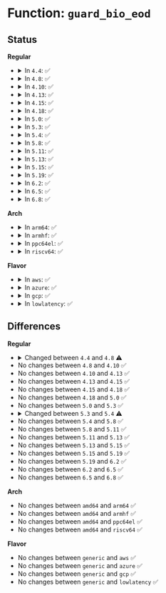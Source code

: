 # Function: <code>guard_bio_eod</code>

## Status
<b>Regular</b>
<ul>
<li>
<details>
<summary>In <code>4.4</code>: ✅</summary>

```c
void guard_bio_eod(int rw, struct bio *bio);
```

**Collision:** Unique Global

**Inline:** No

**Transformation:** False

**Instances:**

```
In fs/buffer.c (ffffffff812448f0)
Location: fs/buffer.c:2963
Inline: False
Direct callers:
  - fs/buffer.c:submit_bh_wbc
  - fs/mpage.c:mpage_writepages
  - fs/mpage.c:__mpage_writepage
  - fs/mpage.c:__mpage_writepage
  - fs/mpage.c:__mpage_writepage
  - fs/mpage.c:__mpage_writepage
  - fs/mpage.c:mpage_writepage
  - fs/mpage.c:do_mpage_readpage
  - fs/mpage.c:do_mpage_readpage
  - fs/mpage.c:do_mpage_readpage
  - fs/mpage.c:do_mpage_readpage
  - fs/mpage.c:mpage_readpages
  - fs/mpage.c:mpage_readpage
```
**Symbols:**

```
ffffffff812448f0-ffffffff812449d8: guard_bio_eod (STB_GLOBAL)
```
</details>
</li>
<li>
<details>
<summary>In <code>4.8</code>: ✅</summary>

```c
void guard_bio_eod(int op, struct bio *bio);
```

**Collision:** Unique Global

**Inline:** No

**Transformation:** False

**Instances:**

```
In fs/buffer.c (ffffffff8126ce40)
Location: fs/buffer.c:3019
Inline: False
Direct callers:
  - fs/buffer.c:submit_bh_wbc
  - fs/mpage.c:mpage_bio_submit
```
**Symbols:**

```
ffffffff8126ce40-ffffffff8126cf20: guard_bio_eod (STB_GLOBAL)
```
</details>
</li>
<li>
<details>
<summary>In <code>4.10</code>: ✅</summary>

```c
void guard_bio_eod(int op, struct bio *bio);
```

**Collision:** Unique Global

**Inline:** No

**Transformation:** False

**Instances:**

```
In fs/buffer.c (ffffffff812800d0)
Location: fs/buffer.c:3060
Inline: False
Direct callers:
  - fs/buffer.c:submit_bh_wbc
  - fs/mpage.c:mpage_writepage
  - fs/mpage.c:mpage_writepages
  - fs/mpage.c:__mpage_writepage
  - fs/mpage.c:__mpage_writepage
  - fs/mpage.c:__mpage_writepage
  - fs/mpage.c:__mpage_writepage
  - fs/mpage.c:mpage_readpage
  - fs/mpage.c:mpage_readpages
  - fs/mpage.c:do_mpage_readpage
  - fs/mpage.c:do_mpage_readpage
  - fs/mpage.c:do_mpage_readpage
  - fs/mpage.c:do_mpage_readpage
```
**Symbols:**

```
ffffffff812800d0-ffffffff812801ad: guard_bio_eod (STB_GLOBAL)
```
</details>
</li>
<li>
<details>
<summary>In <code>4.13</code>: ✅</summary>

```c
void guard_bio_eod(int op, struct bio *bio);
```

**Collision:** Unique Global

**Inline:** No

**Transformation:** False

**Instances:**

```
In fs/buffer.c (ffffffff8128d9d0)
Location: fs/buffer.c:3054
Inline: False
Direct callers:
  - fs/buffer.c:submit_bh_wbc
  - fs/mpage.c:mpage_writepage
  - fs/mpage.c:mpage_writepages
  - fs/mpage.c:__mpage_writepage
  - fs/mpage.c:__mpage_writepage
  - fs/mpage.c:__mpage_writepage
  - fs/mpage.c:__mpage_writepage
  - fs/mpage.c:mpage_readpage
  - fs/mpage.c:mpage_readpages
  - fs/mpage.c:do_mpage_readpage
  - fs/mpage.c:do_mpage_readpage
  - fs/mpage.c:do_mpage_readpage
```
**Symbols:**

```
ffffffff8128d9d0-ffffffff8128da8c: guard_bio_eod (STB_GLOBAL)
```
</details>
</li>
<li>
<details>
<summary>In <code>4.15</code>: ✅</summary>

```c
void guard_bio_eod(int op, struct bio *bio);
```

**Collision:** Unique Global

**Inline:** No

**Transformation:** False

**Instances:**

```
In fs/buffer.c (ffffffff812b0560)
Location: fs/buffer.c:3014
Inline: False
Direct callers:
  - fs/buffer.c:submit_bh_wbc
  - fs/mpage.c:mpage_writepage
  - fs/mpage.c:mpage_writepages
  - fs/mpage.c:__mpage_writepage
  - fs/mpage.c:__mpage_writepage
  - fs/mpage.c:__mpage_writepage
  - fs/mpage.c:__mpage_writepage
  - fs/mpage.c:mpage_readpage
  - fs/mpage.c:mpage_readpages
  - fs/mpage.c:do_mpage_readpage
  - fs/mpage.c:do_mpage_readpage
  - fs/mpage.c:do_mpage_readpage
```
**Symbols:**

```
ffffffff812b0560-ffffffff812b0645: guard_bio_eod (STB_GLOBAL)
```
</details>
</li>
<li>
<details>
<summary>In <code>4.18</code>: ✅</summary>

```c
void guard_bio_eod(int op, struct bio *bio);
```

**Collision:** Unique Global

**Inline:** No

**Transformation:** False

**Instances:**

```
In fs/buffer.c (ffffffff812d8340)
Location: fs/buffer.c:2985
Inline: False
Direct callers:
  - fs/buffer.c:submit_bh_wbc
  - fs/mpage.c:mpage_writepage
  - fs/mpage.c:mpage_writepages
  - fs/mpage.c:__mpage_writepage
  - fs/mpage.c:__mpage_writepage
  - fs/mpage.c:__mpage_writepage
  - fs/mpage.c:__mpage_writepage
  - fs/mpage.c:mpage_readpage
  - fs/mpage.c:mpage_readpages
  - fs/mpage.c:do_mpage_readpage
  - fs/mpage.c:do_mpage_readpage
  - fs/mpage.c:do_mpage_readpage
```
**Symbols:**

```
ffffffff812d8340-ffffffff812d8433: guard_bio_eod (STB_GLOBAL)
```
</details>
</li>
<li>
<details>
<summary>In <code>5.0</code>: ✅</summary>

```c
void guard_bio_eod(int op, struct bio *bio);
```

**Collision:** Unique Global

**Inline:** No

**Transformation:** False

**Instances:**

```
In fs/buffer.c (ffffffff812ed810)
Location: fs/buffer.c:2997
Inline: False
Direct callers:
  - fs/buffer.c:submit_bh_wbc
  - fs/mpage.c:mpage_writepage
  - fs/mpage.c:mpage_writepages
  - fs/mpage.c:__mpage_writepage
  - fs/mpage.c:__mpage_writepage
  - fs/mpage.c:__mpage_writepage
  - fs/mpage.c:__mpage_writepage
  - fs/mpage.c:mpage_readpage
  - fs/mpage.c:mpage_readpages
  - fs/mpage.c:do_mpage_readpage
  - fs/mpage.c:do_mpage_readpage
  - fs/mpage.c:do_mpage_readpage
  - fs/mpage.c:do_mpage_readpage
```
**Symbols:**

```
ffffffff812ed810-ffffffff812ed903: guard_bio_eod (STB_GLOBAL)
```
</details>
</li>
<li>
<details>
<summary>In <code>5.3</code>: ✅</summary>

```c
void guard_bio_eod(int op, struct bio *bio);
```

**Collision:** Unique Global

**Inline:** No

**Transformation:** False

**Instances:**

```
In fs/buffer.c (ffffffff8130efa0)
Location: fs/buffer.c:2994
Inline: False
Direct callers:
  - fs/buffer.c:submit_bh_wbc
  - fs/mpage.c:mpage_writepage
  - fs/mpage.c:mpage_writepages
  - fs/mpage.c:__mpage_writepage
  - fs/mpage.c:__mpage_writepage
  - fs/mpage.c:__mpage_writepage
  - fs/mpage.c:__mpage_writepage
  - fs/mpage.c:mpage_readpage
  - fs/mpage.c:mpage_readpages
  - fs/mpage.c:do_mpage_readpage
  - fs/mpage.c:do_mpage_readpage
  - fs/mpage.c:do_mpage_readpage
  - fs/mpage.c:do_mpage_readpage
```
**Symbols:**

```
ffffffff8130efa0-ffffffff8130f0d6: guard_bio_eod (STB_GLOBAL)
```
</details>
</li>
<li>
<details>
<summary>In <code>5.4</code>: ✅</summary>

```c
void guard_bio_eod(struct bio *bio);
```

**Collision:** Unique Global

**Inline:** No

**Transformation:** False

**Instances:**

```
In fs/buffer.c (ffffffff81321fe0)
Location: fs/buffer.c:2994
Inline: False
Direct callers:
  - fs/buffer.c:submit_bh_wbc
  - fs/mpage.c:mpage_writepage
  - fs/mpage.c:mpage_writepages
  - fs/mpage.c:__mpage_writepage
  - fs/mpage.c:__mpage_writepage
  - fs/mpage.c:__mpage_writepage
  - fs/mpage.c:__mpage_writepage
  - fs/mpage.c:mpage_readpage
  - fs/mpage.c:mpage_readpages
  - fs/mpage.c:do_mpage_readpage
  - fs/mpage.c:do_mpage_readpage
  - fs/mpage.c:do_mpage_readpage
  - fs/mpage.c:do_mpage_readpage
```
**Symbols:**

```
ffffffff81321fe0-ffffffff8132203f: guard_bio_eod (STB_GLOBAL)
```
</details>
</li>
<li>
<details>
<summary>In <code>5.8</code>: ✅</summary>

```c
void guard_bio_eod(struct bio *bio);
```

**Collision:** Unique Global

**Inline:** No

**Transformation:** False

**Instances:**

```
In block/bio.c (ffffffff8153f430)
Location: block/bio.c:606
Inline: False
Direct callers:
  - fs/buffer.c:submit_bh_wbc
  - fs/mpage.c:mpage_writepage
  - fs/mpage.c:mpage_writepages
  - fs/mpage.c:__mpage_writepage
  - fs/mpage.c:__mpage_writepage
  - fs/mpage.c:__mpage_writepage
  - fs/mpage.c:__mpage_writepage
  - fs/mpage.c:mpage_readpage
  - fs/mpage.c:mpage_readahead
  - fs/mpage.c:do_mpage_readpage
  - fs/mpage.c:do_mpage_readpage
  - fs/mpage.c:do_mpage_readpage
  - fs/mpage.c:do_mpage_readpage
```
**Symbols:**

```
ffffffff8153f430-ffffffff8153f497: guard_bio_eod (STB_GLOBAL)
```
</details>
</li>
<li>
<details>
<summary>In <code>5.11</code>: ✅</summary>

```c
void guard_bio_eod(struct bio *bio);
```

**Collision:** Unique Global

**Inline:** No

**Transformation:** False

**Instances:**

```
In block/bio.c (ffffffff8155bc30)
Location: block/bio.c:608
Inline: False
Direct callers:
  - fs/buffer.c:submit_bh_wbc
  - fs/mpage.c:mpage_writepage
  - fs/mpage.c:mpage_writepages
  - fs/mpage.c:__mpage_writepage
  - fs/mpage.c:__mpage_writepage
  - fs/mpage.c:__mpage_writepage
  - fs/mpage.c:__mpage_writepage
  - fs/mpage.c:mpage_readpage
  - fs/mpage.c:mpage_readahead
  - fs/mpage.c:do_mpage_readpage
  - fs/mpage.c:do_mpage_readpage
  - fs/mpage.c:do_mpage_readpage
  - fs/mpage.c:do_mpage_readpage
```
**Symbols:**

```
ffffffff8155bc30-ffffffff8155bca6: guard_bio_eod (STB_GLOBAL)
```
</details>
</li>
<li>
<details>
<summary>In <code>5.13</code>: ✅</summary>

```c
void guard_bio_eod(struct bio *bio);
```

**Collision:** Unique Global

**Inline:** No

**Transformation:** False

**Instances:**

```
In block/bio.c (ffffffff815642c0)
Location: block/bio.c:572
Inline: False
Direct callers:
  - fs/buffer.c:submit_bh_wbc
  - fs/mpage.c:mpage_writepage
  - fs/mpage.c:mpage_writepages
  - fs/mpage.c:__mpage_writepage
  - fs/mpage.c:__mpage_writepage
  - fs/mpage.c:__mpage_writepage
  - fs/mpage.c:__mpage_writepage
  - fs/mpage.c:mpage_readpage
  - fs/mpage.c:mpage_readahead
  - fs/mpage.c:do_mpage_readpage
  - fs/mpage.c:do_mpage_readpage
  - fs/mpage.c:do_mpage_readpage
  - fs/mpage.c:do_mpage_readpage
```
**Symbols:**

```
ffffffff815642c0-ffffffff81564303: guard_bio_eod (STB_GLOBAL)
```
</details>
</li>
<li>
<details>
<summary>In <code>5.15</code>: ✅</summary>

```c
void guard_bio_eod(struct bio *bio);
```

**Collision:** Unique Global

**Inline:** No

**Transformation:** False

**Instances:**

```
In block/bio.c (ffffffff815c8750)
Location: block/bio.c:601
Inline: False
Direct callers:
  - fs/buffer.c:submit_bh_wbc
  - fs/mpage.c:mpage_writepage
  - fs/mpage.c:mpage_writepages
  - fs/mpage.c:__mpage_writepage
  - fs/mpage.c:__mpage_writepage
  - fs/mpage.c:__mpage_writepage
  - fs/mpage.c:__mpage_writepage
  - fs/mpage.c:mpage_readpage
  - fs/mpage.c:mpage_readahead
  - fs/mpage.c:do_mpage_readpage
  - fs/mpage.c:do_mpage_readpage
  - fs/mpage.c:do_mpage_readpage
  - fs/mpage.c:do_mpage_readpage
```
**Symbols:**

```
ffffffff815c8750-ffffffff815c8793: guard_bio_eod (STB_GLOBAL)
```
</details>
</li>
<li>
<details>
<summary>In <code>5.19</code>: ✅</summary>

```c
void guard_bio_eod(struct bio *bio);
```

**Collision:** Unique Global

**Inline:** No

**Transformation:** False

**Instances:**

```
In block/bio.c (ffffffff816734b0)
Location: block/bio.c:657
Inline: False
Direct callers:
  - fs/buffer.c:submit_bh_wbc
  - fs/mpage.c:mpage_writepage
  - fs/mpage.c:mpage_writepages
  - fs/mpage.c:__mpage_writepage
  - fs/mpage.c:__mpage_writepage
  - fs/mpage.c:__mpage_writepage
  - fs/mpage.c:__mpage_writepage
  - fs/mpage.c:mpage_read_folio
  - fs/mpage.c:mpage_readahead
  - fs/mpage.c:do_mpage_readpage
  - fs/mpage.c:do_mpage_readpage
  - fs/mpage.c:do_mpage_readpage
```
**Symbols:**

```
ffffffff816734b0-ffffffff8167361c: guard_bio_eod (STB_GLOBAL)
```
</details>
</li>
<li>
<details>
<summary>In <code>6.2</code>: ✅</summary>

```c
void guard_bio_eod(struct bio *bio);
```

**Collision:** Unique Global

**Inline:** No

**Transformation:** False

**Instances:**

```
In block/bio.c (ffffffff8172f050)
Location: block/bio.c:682
Inline: False
Direct callers:
  - fs/buffer.c:submit_bh_wbc
  - fs/mpage.c:mpage_writepages
  - fs/mpage.c:__mpage_writepage
  - fs/mpage.c:__mpage_writepage
  - fs/mpage.c:__mpage_writepage
  - fs/mpage.c:__mpage_writepage
  - fs/mpage.c:mpage_read_folio
  - fs/mpage.c:mpage_readahead
  - fs/mpage.c:do_mpage_readpage
  - fs/mpage.c:do_mpage_readpage
  - fs/mpage.c:do_mpage_readpage
```
**Symbols:**

```
ffffffff8172f050-ffffffff8172f1cf: guard_bio_eod (STB_GLOBAL)
```
</details>
</li>
<li>
<details>
<summary>In <code>6.5</code>: ✅</summary>

```c
void guard_bio_eod(struct bio *bio);
```

**Collision:** Unique Global

**Inline:** No

**Transformation:** False

**Instances:**

```
In block/bio.c (ffffffff8176b2a0)
Location: block/bio.c:681
Inline: False
Direct callers:
  - fs/buffer.c:submit_bh_wbc
  - fs/mpage.c:mpage_writepages
  - fs/mpage.c:__mpage_writepage
  - fs/mpage.c:__mpage_writepage
  - fs/mpage.c:__mpage_writepage
  - fs/mpage.c:__mpage_writepage
  - fs/mpage.c:mpage_read_folio
  - fs/mpage.c:mpage_readahead
  - fs/mpage.c:do_mpage_readpage
  - fs/mpage.c:do_mpage_readpage
  - fs/mpage.c:do_mpage_readpage
```
**Symbols:**

```
ffffffff8176b2a0-ffffffff8176b423: guard_bio_eod (STB_GLOBAL)
```
</details>
</li>
<li>
<details>
<summary>In <code>6.8</code>: ✅</summary>

```c
void guard_bio_eod(struct bio *bio);
```

**Collision:** Unique Global

**Inline:** No

**Transformation:** False

**Instances:**

```
In block/bio.c (ffffffff817ad730)
Location: block/bio.c:681
Inline: False
Direct callers:
  - fs/buffer.c:submit_bh_wbc
  - fs/mpage.c:mpage_writepages
  - fs/mpage.c:__mpage_writepage
  - fs/mpage.c:__mpage_writepage
  - fs/mpage.c:__mpage_writepage
  - fs/mpage.c:__mpage_writepage
  - fs/mpage.c:mpage_read_folio
  - fs/mpage.c:mpage_readahead
  - fs/mpage.c:do_mpage_readpage
  - fs/mpage.c:do_mpage_readpage
  - fs/mpage.c:do_mpage_readpage
```
**Symbols:**

```
ffffffff817ad730-ffffffff817ad8b3: guard_bio_eod (STB_GLOBAL)
```
</details>
</li>
</ul>
<b>Arch</b>
<ul>
<li>
<details>
<summary>In <code>arm64</code>: ✅</summary>

```c
void guard_bio_eod(struct bio *bio);
```

**Collision:** Unique Global

**Inline:** No

**Transformation:** False

**Instances:**

```
In fs/buffer.c (ffff8000103dacf8)
Location: fs/buffer.c:2994
Inline: False
Direct callers:
  - fs/buffer.c:submit_bh_wbc
  - fs/mpage.c:mpage_writepage
  - fs/mpage.c:mpage_writepages
  - fs/mpage.c:__mpage_writepage
  - fs/mpage.c:__mpage_writepage
  - fs/mpage.c:__mpage_writepage
  - fs/mpage.c:__mpage_writepage
  - fs/mpage.c:mpage_readpage
  - fs/mpage.c:mpage_readpages
  - fs/mpage.c:do_mpage_readpage
  - fs/mpage.c:do_mpage_readpage
  - fs/mpage.c:do_mpage_readpage
  - fs/mpage.c:do_mpage_readpage
```
**Symbols:**

```
ffff8000103dacf8-ffff8000103dad70: guard_bio_eod (STB_GLOBAL)
```
</details>
</li>
<li>
<details>
<summary>In <code>armhf</code>: ✅</summary>

```c
void guard_bio_eod(struct bio *bio);
```

**Collision:** Unique Global

**Inline:** No

**Transformation:** False

**Instances:**

```
In fs/buffer.c (c05b405c)
Location: fs/buffer.c:2994
Inline: False
Direct callers:
  - fs/buffer.c:submit_bh_wbc
  - fs/mpage.c:mpage_writepage
  - fs/mpage.c:mpage_writepages
  - fs/mpage.c:__mpage_writepage
  - fs/mpage.c:__mpage_writepage
  - fs/mpage.c:__mpage_writepage
  - fs/mpage.c:__mpage_writepage
  - fs/mpage.c:mpage_readpage
  - fs/mpage.c:mpage_readpages
  - fs/mpage.c:do_mpage_readpage
  - fs/mpage.c:do_mpage_readpage
  - fs/mpage.c:do_mpage_readpage
  - fs/mpage.c:do_mpage_readpage
```
**Symbols:**

```
c05b405c-c05b4138: guard_bio_eod (STB_GLOBAL)
```
</details>
</li>
<li>
<details>
<summary>In <code>ppc64el</code>: ✅</summary>

```c
void guard_bio_eod(struct bio *bio);
```

**Collision:** Unique Global

**Inline:** No

**Transformation:** False

**Instances:**

```
In fs/buffer.c (c0000000004dff00)
Location: fs/buffer.c:2994
Inline: False
Direct callers:
  - fs/buffer.c:submit_bh_wbc
  - fs/mpage.c:mpage_writepage
  - fs/mpage.c:mpage_writepages
  - fs/mpage.c:__mpage_writepage
  - fs/mpage.c:__mpage_writepage
  - fs/mpage.c:__mpage_writepage
  - fs/mpage.c:__mpage_writepage
  - fs/mpage.c:mpage_readpage
  - fs/mpage.c:mpage_readpages
  - fs/mpage.c:do_mpage_readpage
  - fs/mpage.c:do_mpage_readpage
  - fs/mpage.c:do_mpage_readpage
  - fs/mpage.c:do_mpage_readpage
```
**Symbols:**

```
c0000000004dff00-c0000000004dffa4: guard_bio_eod (STB_GLOBAL)
```
</details>
</li>
<li>
<details>
<summary>In <code>riscv64</code>: ✅</summary>

```c
void guard_bio_eod(struct bio *bio);
```

**Collision:** Unique Global

**Inline:** No

**Transformation:** False

**Instances:**

```
In fs/buffer.c (ffffffe000293754)
Location: fs/buffer.c:2994
Inline: False
Direct callers:
  - fs/buffer.c:submit_bh_wbc
  - fs/mpage.c:mpage_writepage
  - fs/mpage.c:mpage_writepages
  - fs/mpage.c:__mpage_writepage
  - fs/mpage.c:__mpage_writepage
  - fs/mpage.c:__mpage_writepage
  - fs/mpage.c:__mpage_writepage
  - fs/mpage.c:mpage_readpage
  - fs/mpage.c:mpage_readpages
  - fs/mpage.c:do_mpage_readpage
  - fs/mpage.c:do_mpage_readpage
  - fs/mpage.c:do_mpage_readpage
  - fs/mpage.c:do_mpage_readpage
```
**Symbols:**

```
ffffffe000293754-ffffffe0002937b0: guard_bio_eod (STB_GLOBAL)
```
</details>
</li>
</ul>
<b>Flavor</b>
<ul>
<li>
<details>
<summary>In <code>aws</code>: ✅</summary>

```c
void guard_bio_eod(struct bio *bio);
```

**Collision:** Unique Global

**Inline:** No

**Transformation:** False

**Instances:**

```
In fs/buffer.c (ffffffff8131a5c0)
Location: fs/buffer.c:2994
Inline: False
Direct callers:
  - fs/buffer.c:submit_bh_wbc
  - fs/mpage.c:mpage_writepage
  - fs/mpage.c:mpage_writepages
  - fs/mpage.c:__mpage_writepage
  - fs/mpage.c:__mpage_writepage
  - fs/mpage.c:__mpage_writepage
  - fs/mpage.c:__mpage_writepage
  - fs/mpage.c:mpage_readpage
  - fs/mpage.c:mpage_readpages
  - fs/mpage.c:do_mpage_readpage
  - fs/mpage.c:do_mpage_readpage
  - fs/mpage.c:do_mpage_readpage
  - fs/mpage.c:do_mpage_readpage
```
**Symbols:**

```
ffffffff8131a5c0-ffffffff8131a61f: guard_bio_eod (STB_GLOBAL)
```
</details>
</li>
<li>
<details>
<summary>In <code>azure</code>: ✅</summary>

```c
void guard_bio_eod(struct bio *bio);
```

**Collision:** Unique Global

**Inline:** No

**Transformation:** False

**Instances:**

```
In fs/buffer.c (ffffffff8130b160)
Location: fs/buffer.c:2994
Inline: False
Direct callers:
  - fs/buffer.c:submit_bh_wbc
  - fs/mpage.c:mpage_writepage
  - fs/mpage.c:mpage_writepages
  - fs/mpage.c:__mpage_writepage
  - fs/mpage.c:__mpage_writepage
  - fs/mpage.c:__mpage_writepage
  - fs/mpage.c:__mpage_writepage
  - fs/mpage.c:mpage_readpage
  - fs/mpage.c:mpage_readpages
  - fs/mpage.c:do_mpage_readpage
  - fs/mpage.c:do_mpage_readpage
  - fs/mpage.c:do_mpage_readpage
  - fs/mpage.c:do_mpage_readpage
```
**Symbols:**

```
ffffffff8130b160-ffffffff8130b1bf: guard_bio_eod (STB_GLOBAL)
```
</details>
</li>
<li>
<details>
<summary>In <code>gcp</code>: ✅</summary>

```c
void guard_bio_eod(struct bio *bio);
```

**Collision:** Unique Global

**Inline:** No

**Transformation:** False

**Instances:**

```
In fs/buffer.c (ffffffff81318090)
Location: fs/buffer.c:2994
Inline: False
Direct callers:
  - fs/buffer.c:submit_bh_wbc
  - fs/mpage.c:mpage_writepage
  - fs/mpage.c:mpage_writepages
  - fs/mpage.c:__mpage_writepage
  - fs/mpage.c:__mpage_writepage
  - fs/mpage.c:__mpage_writepage
  - fs/mpage.c:__mpage_writepage
  - fs/mpage.c:mpage_readpage
  - fs/mpage.c:mpage_readpages
  - fs/mpage.c:do_mpage_readpage
  - fs/mpage.c:do_mpage_readpage
  - fs/mpage.c:do_mpage_readpage
  - fs/mpage.c:do_mpage_readpage
```
**Symbols:**

```
ffffffff81318090-ffffffff813180ef: guard_bio_eod (STB_GLOBAL)
```
</details>
</li>
<li>
<details>
<summary>In <code>lowlatency</code>: ✅</summary>

```c
void guard_bio_eod(struct bio *bio);
```

**Collision:** Unique Global

**Inline:** No

**Transformation:** False

**Instances:**

```
In fs/buffer.c (ffffffff81329ca0)
Location: fs/buffer.c:2994
Inline: False
Direct callers:
  - fs/buffer.c:submit_bh_wbc
  - fs/mpage.c:mpage_writepage
  - fs/mpage.c:mpage_writepages
  - fs/mpage.c:__mpage_writepage
  - fs/mpage.c:__mpage_writepage
  - fs/mpage.c:__mpage_writepage
  - fs/mpage.c:__mpage_writepage
  - fs/mpage.c:mpage_readpage
  - fs/mpage.c:mpage_readpages
  - fs/mpage.c:do_mpage_readpage
  - fs/mpage.c:do_mpage_readpage
  - fs/mpage.c:do_mpage_readpage
  - fs/mpage.c:do_mpage_readpage
```
**Symbols:**

```
ffffffff81329ca0-ffffffff81329d10: guard_bio_eod (STB_GLOBAL)
```
</details>
</li>
</ul>

## Differences
<b>Regular</b>
<ul>
<li>
<details>
<summary>Changed between <code>4.4</code> and <code>4.8</code> ⚠️</summary>
<ul>
<li>
<b>Param added. </b>
<code>int op</code>
</li>
<li>
<b>Param removed. </b>
<code>int rw</code>
</li>
</ul>
</details>
</li>
<li>
No changes between <code>4.8</code> and <code>4.10</code> ✅
</li>
<li>
No changes between <code>4.10</code> and <code>4.13</code> ✅
</li>
<li>
No changes between <code>4.13</code> and <code>4.15</code> ✅
</li>
<li>
No changes between <code>4.15</code> and <code>4.18</code> ✅
</li>
<li>
No changes between <code>4.18</code> and <code>5.0</code> ✅
</li>
<li>
No changes between <code>5.0</code> and <code>5.3</code> ✅
</li>
<li>
<details>
<summary>Changed between <code>5.3</code> and <code>5.4</code> ⚠️</summary>
<ul>
<li>
<b>Param removed. </b>
<code>int op</code>
</li>
<li>
<b>Param reordered. </b>
<code>op, bio</code> ➡️ <code>bio</code>
</li>
</ul>
</details>
</li>
<li>
No changes between <code>5.4</code> and <code>5.8</code> ✅
</li>
<li>
No changes between <code>5.8</code> and <code>5.11</code> ✅
</li>
<li>
No changes between <code>5.11</code> and <code>5.13</code> ✅
</li>
<li>
No changes between <code>5.13</code> and <code>5.15</code> ✅
</li>
<li>
No changes between <code>5.15</code> and <code>5.19</code> ✅
</li>
<li>
No changes between <code>5.19</code> and <code>6.2</code> ✅
</li>
<li>
No changes between <code>6.2</code> and <code>6.5</code> ✅
</li>
<li>
No changes between <code>6.5</code> and <code>6.8</code> ✅
</li>
</ul>
<b>Arch</b>
<ul>
<li>
No changes between <code>amd64</code> and <code>arm64</code> ✅
</li>
<li>
No changes between <code>amd64</code> and <code>armhf</code> ✅
</li>
<li>
No changes between <code>amd64</code> and <code>ppc64el</code> ✅
</li>
<li>
No changes between <code>amd64</code> and <code>riscv64</code> ✅
</li>
</ul>
<b>Flavor</b>
<ul>
<li>
No changes between <code>generic</code> and <code>aws</code> ✅
</li>
<li>
No changes between <code>generic</code> and <code>azure</code> ✅
</li>
<li>
No changes between <code>generic</code> and <code>gcp</code> ✅
</li>
<li>
No changes between <code>generic</code> and <code>lowlatency</code> ✅
</li>
</ul>
